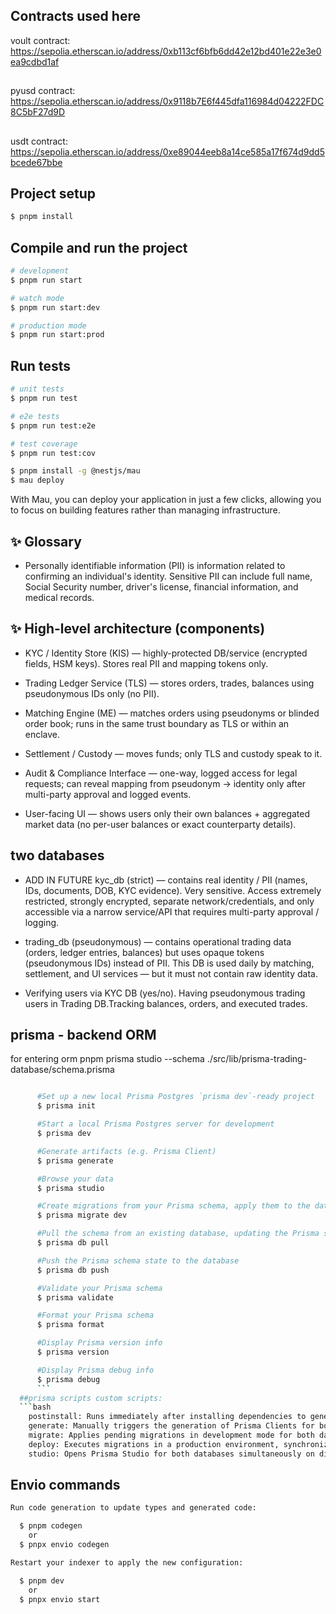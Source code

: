 ## Contracts used here 
voult contract: https://sepolia.etherscan.io/address/0xb113cf6bfb6dd42e12bd401e22e3e0ea9cdbd1af
##
pyusd contract: https://sepolia.etherscan.io/address/0x9118b7E6f445dfa116984d04222FDC8C5bF27d9D
##
usdt contract:  https://sepolia.etherscan.io/address/0xe89044eeb8a14ce585a17f674d9dd5bcede67bbe
## Project setup

```bash
$ pnpm install
```

## Compile and run the project

```bash
# development
$ pnpm run start

# watch mode
$ pnpm run start:dev

# production mode
$ pnpm run start:prod
```

## Run tests

```bash
# unit tests
$ pnpm run test

# e2e tests
$ pnpm run test:e2e

# test coverage
$ pnpm run test:cov
```

```bash
$ pnpm install -g @nestjs/mau
$ mau deploy
```

With Mau, you can deploy your application in just a few clicks, allowing you to focus on building features rather than managing infrastructure.

## ✨ Glossary

* Personally identifiable information (PII) is information related to confirming an individual's identity. Sensitive PII can include full name, Social Security number, driver's license, financial information, and medical records.

## ✨ High-level architecture (components)

* KYC / Identity Store (KIS) — highly-protected DB/service (encrypted fields, HSM keys). Stores real PII and mapping tokens only.

* Trading Ledger Service (TLS) — stores orders, trades, balances using pseudonymous IDs only (no PII).

* Matching Engine (ME) — matches orders using pseudonyms or blinded order book; runs in the same trust boundary as TLS or within an enclave.

* Settlement / Custody — moves funds; only TLS and custody speak to it.

* Audit & Compliance Interface — one-way, logged access for legal requests; can reveal mapping from pseudonym → identity only after multi-party approval and logged events.

* User-facing UI — shows users only their own balances + aggregated market data (no per-user balances or exact counterparty details).

## two databases 
* ADD IN FUTURE kyc_db (strict) — contains real identity / PII (names, IDs, documents, DOB, KYC evidence). Very sensitive. Access extremely restricted, strongly encrypted, separate network/credentials, and only accessible via a narrow service/API that requires multi-party approval / logging.

* trading_db (pseudonymous) — contains operational trading data (orders, ledger entries, balances) but uses opaque tokens (pseudonymous IDs) instead of PII. This DB is used daily by matching, settlement, and UI services — but it must not contain raw identity data.
* Verifying users via KYC DB (yes/no). Having pseudonymous trading users in Trading DB.Tracking balances, orders, and executed trades.

## prisma - backend ORM
for entering orm 
pnpm prisma studio --schema ./src/lib/prisma-trading-database/schema.prisma
```bash

      #Set up a new local Prisma Postgres `prisma dev`-ready project
      $ prisma init

      #Start a local Prisma Postgres server for development
      $ prisma dev

      #Generate artifacts (e.g. Prisma Client)
      $ prisma generate

      #Browse your data
      $ prisma studio

      #Create migrations from your Prisma schema, apply them to the database, generate artifacts (e.g. Prisma Client)
      $ prisma migrate dev

      #Pull the schema from an existing database, updating the Prisma schema
      $ prisma db pull

      #Push the Prisma schema state to the database
      $ prisma db push

      #Validate your Prisma schema
      $ prisma validate

      #Format your Prisma schema
      $ prisma format

      #Display Prisma version info
      $ prisma version

      #Display Prisma debug info
      $ prisma debug
      ```
  ##prisma scripts custom scripts:
  ```bash
    postinstall: Runs immediately after installing dependencies to generate Prisma Clients for both the user and post databases using their respective schema files.
    generate: Manually triggers the generation of Prisma Clients for both schemas, ensuring your client code reflects the latest models.
    migrate: Applies pending migrations in development mode for both databases using Prisma Migrate, updating their schemas based on changes in your Prisma files.
    deploy: Executes migrations in a production environment, synchronizing your live databases with your Prisma schemas.
    studio: Opens Prisma Studio for both databases simultaneously on different ports (5555 for the user database and 5556 for the post database) for visual data management.

  ```
  ## Envio commands
  ``` bash
  Run code generation to update types and generated code:

    $ pnpm codegen
      or
    $ pnpx envio codegen

Restart your indexer to apply the new configuration:

    $ pnpm dev
      or
    $ pnpx envio start
```

```

